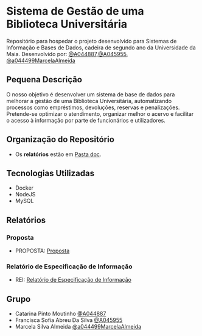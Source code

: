 # Sistema de Gestão de uma Biblioteca Universitária

Repositório para hospedar o projeto desenvolvido para Sistemas de Informação e Bases de Dados, cadeira de segundo ano da Universidade da Maia. Desenvolvido por: [@A044887](https://github.com/A044887),[@A045955](https://github.com/A045955), [@a044499MarcelaAlmeida](https://github.com/a044499MarcelaAlmeida)

## Pequena Descrição

O nosso objetivo é desenvolver um sistema de base de dados para melhorar a gestão de uma Biblioteca Universitária, automatizando processos como empréstimos, devoluções, reservas e penalizações. Pretende-se optimizar o atendimento, organizar melhor o acervo e facilitar o acesso à informação por parte de funcionários e utilizadores.

## Organização do Repositório

* Os **relatórios** estão em [Pasta doc](doc/).


## Tecnologias Utilizadas 

* Docker
* NodeJS
* MySQL

## Relatórios

### Proposta
* PROPOSTA: [Proposta](doc/Proposta.md)
### Relatório de Especificação de Informação
* REI: [Relatório de Especificação de Informação](doc/REI.md)

## Grupo
* Catarina Pinto Moutinho [@A044887](https://github.com/A044887)
* Francisca Sofia Abreu Da Silva [@A045955](https://github.com/A045955)
* Marcela Silva Almeida [@a044499MarcelaAlmeida](https://github.com/a044499MarcelaAlmeida)
